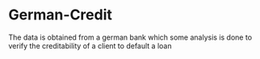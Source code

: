 # German-Credit

The data is obtained from a german bank which some analysis is done to verify the creditability of a client to default a loan 
